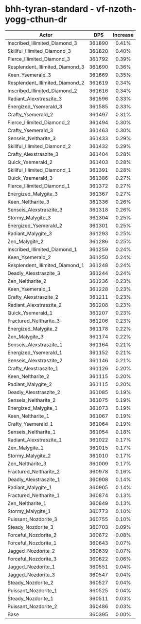 # bhh-tyran-standard - vf-nzoth-yogg-cthun-dr
| Actor | DPS | Increase |
|---|:---:|:---:|
|Inscribed_Illimited_Diamond_3|361890|0.41%|
|Skillful_Illimited_Diamond_3|361820|0.40%|
|Fierce_Illimited_Diamond_3|361792|0.39%|
|Resplendent_Illimited_Diamond_3|361690|0.36%|
|Keen_Ysemerald_3|361669|0.35%|
|Resplendent_Illimited_Diamond_2|361619|0.34%|
|Inscribed_Illimited_Diamond_2|361616|0.34%|
|Radiant_Alexstraszite_3|361596|0.33%|
|Energized_Ysemerald_3|361585|0.33%|
|Crafty_Ysemerald_2|361497|0.31%|
|Fierce_Illimited_Diamond_2|361494|0.30%|
|Crafty_Ysemerald_3|361463|0.30%|
|Senseis_Neltharite_3|361433|0.29%|
|Skillful_Illimited_Diamond_2|361432|0.29%|
|Crafty_Alexstraszite_3|361404|0.28%|
|Quick_Ysemerald_2|361403|0.28%|
|Skillful_Illimited_Diamond_1|361391|0.28%|
|Quick_Ysemerald_3|361386|0.27%|
|Fierce_Illimited_Diamond_1|361372|0.27%|
|Energized_Malygite_3|361367|0.27%|
|Keen_Neltharite_3|361336|0.26%|
|Senseis_Alexstraszite_3|361318|0.26%|
|Stormy_Malygite_3|361304|0.25%|
|Energized_Ysemerald_2|361301|0.25%|
|Radiant_Malygite_3|361293|0.25%|
|Zen_Malygite_2|361286|0.25%|
|Inscribed_Illimited_Diamond_1|361259|0.24%|
|Keen_Ysemerald_2|361250|0.24%|
|Resplendent_Illimited_Diamond_1|361248|0.24%|
|Deadly_Alexstraszite_3|361244|0.24%|
|Zen_Neltharite_2|361236|0.23%|
|Keen_Ysemerald_1|361228|0.23%|
|Crafty_Alexstraszite_2|361211|0.23%|
|Radiant_Alexstraszite_2|361208|0.23%|
|Quick_Ysemerald_1|361207|0.23%|
|Fractured_Neltharite_3|361206|0.23%|
|Energized_Malygite_2|361178|0.22%|
|Zen_Malygite_3|361174|0.22%|
|Senseis_Alexstraszite_1|361164|0.21%|
|Energized_Ysemerald_1|361152|0.21%|
|Senseis_Alexstraszite_2|361146|0.21%|
|Crafty_Alexstraszite_1|361126|0.20%|
|Keen_Neltharite_2|361115|0.20%|
|Radiant_Malygite_2|361115|0.20%|
|Deadly_Alexstraszite_2|361085|0.19%|
|Senseis_Neltharite_2|361075|0.19%|
|Energized_Malygite_1|361073|0.19%|
|Keen_Neltharite_1|361067|0.19%|
|Crafty_Ysemerald_1|361064|0.19%|
|Senseis_Neltharite_1|361054|0.18%|
|Radiant_Alexstraszite_1|361022|0.17%|
|Zen_Malygite_1|361015|0.17%|
|Stormy_Malygite_2|361010|0.17%|
|Zen_Neltharite_3|361009|0.17%|
|Fractured_Neltharite_2|360978|0.16%|
|Deadly_Alexstraszite_1|360908|0.14%|
|Radiant_Malygite_1|360905|0.14%|
|Fractured_Neltharite_1|360874|0.13%|
|Zen_Neltharite_1|360849|0.13%|
|Stormy_Malygite_1|360773|0.10%|
|Puissant_Nozdorite_3|360755|0.10%|
|Steady_Nozdorite_3|360703|0.09%|
|Forceful_Nozdorite_2|360672|0.08%|
|Forceful_Nozdorite_1|360643|0.07%|
|Jagged_Nozdorite_2|360639|0.07%|
|Forceful_Nozdorite_3|360622|0.06%|
|Jagged_Nozdorite_1|360551|0.04%|
|Jagged_Nozdorite_3|360547|0.04%|
|Steady_Nozdorite_2|360527|0.04%|
|Puissant_Nozdorite_1|360525|0.04%|
|Steady_Nozdorite_1|360511|0.03%|
|Puissant_Nozdorite_2|360486|0.03%|
|Base|360395|0.00%|
